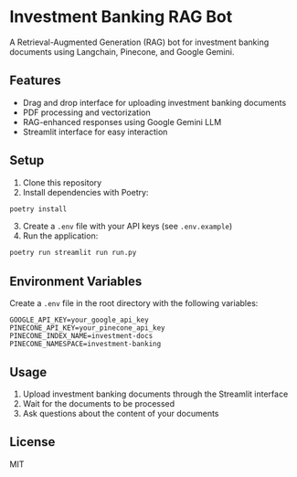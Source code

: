 # Investment Banking RAG Bot

A Retrieval-Augmented Generation (RAG) bot for investment banking documents using Langchain, Pinecone, and Google Gemini.

## Features

- Drag and drop interface for uploading investment banking documents
- PDF processing and vectorization
- RAG-enhanced responses using Google Gemini LLM
- Streamlit interface for easy interaction

## Setup

1. Clone this repository
2. Install dependencies with Poetry:
```bash
poetry install
```

3. Create a `.env` file with your API keys (see `.env.example`)
4. Run the application:
```bash
poetry run streamlit run run.py
```

## Environment Variables

Create a `.env` file in the root directory with the following variables:

```
GOOGLE_API_KEY=your_google_api_key
PINECONE_API_KEY=your_pinecone_api_key
PINECONE_INDEX_NAME=investment-docs
PINECONE_NAMESPACE=investment-banking
```

## Usage

1. Upload investment banking documents through the Streamlit interface
2. Wait for the documents to be processed
3. Ask questions about the content of your documents

## License

MIT